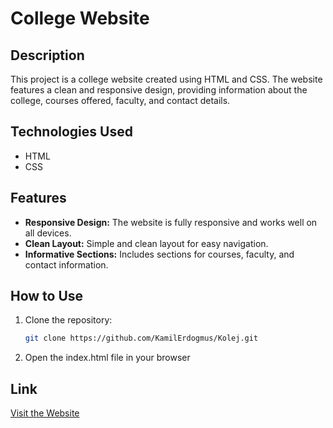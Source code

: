 # College Website

## Description

This project is a college website created using HTML and CSS. The website features a clean and responsive design, providing information about the college, courses offered, faculty, and contact details.

## Technologies Used

- HTML
- CSS

## Features

- **Responsive Design:** The website is fully responsive and works well on all devices.
- **Clean Layout:** Simple and clean layout for easy navigation.
- **Informative Sections:** Includes sections for courses, faculty, and contact information.

## How to Use

1. Clone the repository:
   ```bash
   git clone https://github.com/KamilErdogmus/Kolej.git
   
2. Open the index.html file in your browser
   
## Link

[Visit the Website](your-website-link-here)
